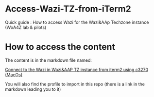 # Access-Wazi-TZ-from-iTerm2
Quick guide : How to access Wazi for the Wazi&amp;AAp Techzone instance (WxA4Z lab &amp; pilots)

# How to access the content
The content is in the markdown file named: 

[Connect to the Wazi in Wazi&AAP TZ instance from iterm2 using c3270 (MacOs)](https://github.com/AlexisP1909/Access-Wazi-TZ-from-iTerm2/blob/main/Connect%20to%20the%20Wazi%20in%20Wazi%26AAP%20TZ%20instance%20from%20iterm2%20using%20c3270%20(MacOs).md)

You will also find the profile to import in this repo (there is a link in the markdown leading you to it)
